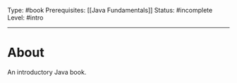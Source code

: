 Type: #book
Prerequisites: [[Java Fundamentals]]
Status: #incomplete 
Level: #intro 

----
# About

An introductory Java book.